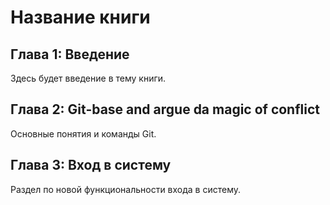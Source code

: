 # Название книги

## Глава 1: Введение
Здесь будет введение в тему книги.

## Глава 2: Git-base and argue da magic of conflict
Основные понятия и команды Git.

## Глава 3: Вход в систему
Раздел по новой функциональности входа в систему.
